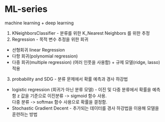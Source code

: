 # ML-series
machine learning + deep learning <br>
1. KNeighborsClassifier - 분류를 위한 K_Nearest Neighbors 를 위한 추정 <br>
2. Regression - 목적 변수 추정을 위한 회귀
- 선형회귀 linear Regression
- 다항 회귀(polynomial regression)
- 다중 회귀(multiple regression) (여러 인풋을 사용함) + 규제 모델(ridge, lasso) 적용

3. probability and SDG - 분류 문제에서 확률 예측과 경사 하강법<br>
- logistic regression (회귀가 아닌 분류 모델) - 이진 및 다중 분류에서 확률을 예측함
    z 값을 기준으로 이진분류 -> sigmoid 함수 사용.<br>
    다중 분류 -> softmax 함수 사용으로 확률을 결정함.<br>
- Stochastic Gradient Decent - 추가되는 데이터를 경사 하강법을 이용해 모델을 훈련하는 방법<br>